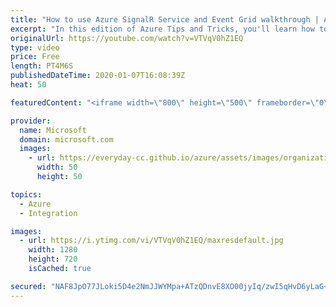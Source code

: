 ```yaml
---
title: "How to use Azure SignalR Service and Event Grid walkthrough | Azure Tips and Tricks"
excerpt: "In this edition of Azure Tips and Tricks, you'll learn how to use Azure SignalR Service with Event Grid.  For more tips and tricks, visit: http://azuredev.tips  Get started with 12 months of free services and $200 USD in credit. Create your free account today with Microsoft Azure: http://azure.com/free"
originalUrl: https://youtube.com/watch?v=VTVqV0hZ1EQ
type: video
price: Free
length: PT4M6S
publishedDateTime: 2020-01-07T16:08:39Z
heat: 50

featuredContent: "<iframe width=\"800\" height=\"500\" frameborder=\"0\" src=\"https://www.youtube.com/embed/VTVqV0hZ1EQ\" allow=\"accelerometer; autoplay; encrypted-media; gyroscope; picture-in-picture\" allowfullscreen></iframe>"

provider:
  name: Microsoft
  domain: microsoft.com
  images:
    - url: https://everyday-cc.github.io/azure/assets/images/organizations/microsoft.com-50x50.jpg
      width: 50
      height: 50

topics:
  - Azure
  - Integration

images:
  - url: https://i.ytimg.com/vi/VTVqV0hZ1EQ/maxresdefault.jpg
    width: 1280
    height: 720
    isCached: true

secured: "NAF8JpO77JLoki5D4e2NmJJWYMpa+ATzQDnvE8XO00jyIq/zwI5qHvD6yLaG+kGwGAHrPf8bN+Ow6JVDfucQaoz9L33b2ci6cK+ev9HU7Mfr5WQhFNkA3ISLto0K4z98VnIONLLgq3DpANTslmkzeUq8yQDzFHWxQ9I0Id/GYBzN6ARXha/MXEx24r6Jzf1avyhgPfsjPJBgXMIKQOiun8LLbDYn4oqPL+wR5RSofn2TGll+20ZTpKx/BwLfd9IOEWyd3Z5BzgUrEAcq/QJSHgkQW/OysWmV0dAphILGUkKpVyFXOOY4eLkdZaxAcZF9tORoQtgs1c2EMKVh8voNh8iJRVceb19majonpvykq+CDizL3s6Y3QHcn9GI2w/TLutZslsmJ/b9/WiecrTQIfZ+ewpCCCRuTTekVJSFwhpc=;33i4rle3mQWy2uGciypeNQ=="
---
```


